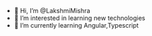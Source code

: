 - 👋 Hi, I’m @LakshmiMishra
- 👀 I’m interested in learning new technologies
- 🌱 I’m currently learning Angular,Typescript
<!---
LakshmiMishra/LakshmiMishra is a ✨ special ✨ repository because its `README.md` (this file) appears on your GitHub profile.
You can click the Preview link to take a look at your changes.
--->
